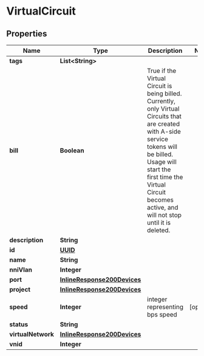 
# VirtualCircuit

## Properties
Name | Type | Description | Notes
------------ | ------------- | ------------- | -------------
**tags** | **List&lt;String&gt;** |  | 
**bill** | **Boolean** | True if the Virtual Circuit is being billed. Currently, only Virtual Circuits that are created with A-side service tokens will be billed. Usage will start the first time the Virtual Circuit becomes active, and will not stop until it is deleted. | 
**description** | **String** |  | 
**id** | [**UUID**](UUID.md) |  | 
**name** | **String** |  | 
**nniVlan** | **Integer** |  | 
**port** | [**InlineResponse200Devices**](InlineResponse200Devices.md) |  | 
**project** | [**InlineResponse200Devices**](InlineResponse200Devices.md) |  | 
**speed** | **Integer** | integer representing bps speed |  [optional]
**status** | **String** |  | 
**virtualNetwork** | [**InlineResponse200Devices**](InlineResponse200Devices.md) |  | 
**vnid** | **Integer** |  | 



